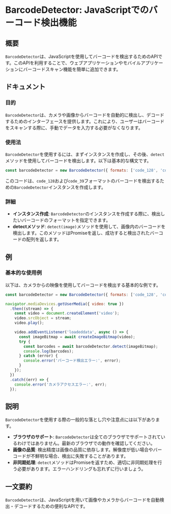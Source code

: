 <!--
Meta Description: # BarcodeDetector: JavaScriptでのバーコード検出機能 ## 概要 `BarcodeDetector`は、JavaScriptを使用してバーコードを検出するためのAPIです。このAPIを利用することで、ウェブアプリケーションやモバイルアプリケーションにバーコードスキャン機能...
Meta Keywords: barcodedetector, video, const, detect, error
-->

# BarcodeDetector: JavaScriptでのバーコード検出機能

## 概要
`BarcodeDetector`は、JavaScriptを使用してバーコードを検出するためのAPIです。このAPIを利用することで、ウェブアプリケーションやモバイルアプリケーションにバーコードスキャン機能を簡単に追加できます。

## ドキュメント

### 目的
`BarcodeDetector`は、カメラや画像からバーコードを自動的に検出し、デコードするためのインターフェースを提供します。これにより、ユーザーはバーコードをスキャンする際に、手動でデータを入力する必要がなくなります。

### 使用法
`BarcodeDetector`を使用するには、まずインスタンスを作成し、その後、`detect`メソッドを使用してバーコードを検出します。以下は基本的な構文です。

```javascript
const barcodeDetector = new BarcodeDetector({ formats: ['code_128', 'code_39'] });
```

このコードは、`code_128`および`code_39`フォーマットのバーコードを検出するための`BarcodeDetector`インスタンスを作成します。

### 詳細
- **インスタンス作成**: `BarcodeDetector`のインスタンスを作成する際に、検出したいバーコードのフォーマットを指定できます。
- **detectメソッド**: `detect(image)`メソッドを使用して、画像内のバーコードを検出します。このメソッドはPromiseを返し、成功すると検出されたバーコードの配列を返します。

## 例

### 基本的な使用例
以下は、カメラからの映像を使用してバーコードを検出する基本的な例です。

```javascript
const barcodeDetector = new BarcodeDetector({ formats: ['code_128', 'code_39'] });

navigator.mediaDevices.getUserMedia({ video: true })
  .then((stream) => {
    const video = document.createElement('video');
    video.srcObject = stream;
    video.play();

    video.addEventListener('loadeddata', async () => {
      const imageBitmap = await createImageBitmap(video);
      try {
        const barcodes = await barcodeDetector.detect(imageBitmap);
        console.log(barcodes);
      } catch (error) {
        console.error('バーコード検出エラー:', error);
      }
    });
  })
  .catch((err) => {
    console.error('カメラアクセスエラー:', err);
  });
```

## 説明
`BarcodeDetector`を使用する際の一般的な落とし穴や注意点には以下があります。

- **ブラウザのサポート**: `BarcodeDetector`は全てのブラウザでサポートされているわけではありません。最新のブラウザでの動作を確認してください。
- **画像の品質**: 検出精度は画像の品質に依存します。解像度が低い場合やバーコードが不鮮明な場合、検出に失敗することがあります。
- **非同期処理**: `detect`メソッドはPromiseを返すため、適切に非同期処理を行う必要があります。エラーハンドリングも忘れずに行いましょう。

## 一文要約
`BarcodeDetector`は、JavaScriptを用いて画像やカメラからバーコードを自動検出・デコードするための便利なAPIです。